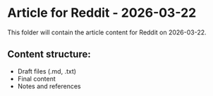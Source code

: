 # Article for Reddit - 2026-03-22

This folder will contain the article content for Reddit on 2026-03-22.

## Content structure:
- Draft files (.md, .txt)
- Final content
- Notes and references
